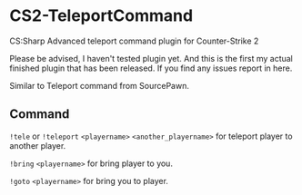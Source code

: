 # CS2-TeleportCommand

 CS:Sharp Advanced teleport command plugin for Counter-Strike 2

 Please be advised, I haven't tested plugin yet. And this is the first my actual finished plugin that has been released. If you find any issues report in here.

 Similar to Teleport command from SourcePawn.

 ## Command ##
 `!tele` or `!teleport` `<playername>` `<another_playername>` for teleport player to another player.

 `!bring` `<playername>` for bring player to you.

 `!goto` `<playername>` for bring you to player.
